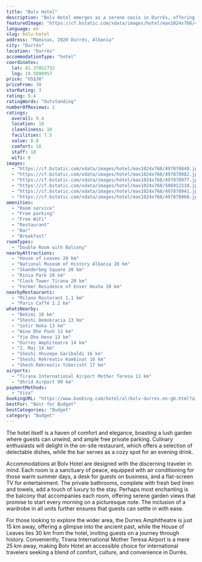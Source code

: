 ```yaml
---
title: "Bolv Hotel"
description: "Bolv Hotel emerges as a serene oasis in Durrës, offering a tranquil retreat just a stone's throw away from the bustling heart of the city."
featuredImage: "https://cf.bstatic.com/xdata/images/hotel/max1024x768/497878840.jpg?k=9f4b12097a9c192564d2e06edaca4e8895e30d8650825f6f3963b0735ef13537&o=&hp=1"
language: en
slug: bolv-hotel
address: "Maminas, 2020 Durrës, Albania"
city: "Durrës"
location: "Durrës"
accommodationType: "hotel"
coordinates:
  lat: 41.37052732
  lng: 19.5890957
price: "US$38"
priceFrom: 38
starRating: 3
rating: 9.4
ratingWords: "Outstanding"
numberOfReviews: 2
ratings:
  overall: 9.4
  location: 10
  cleanliness: 10
  facilities: 7.5
  value: 8.8
  comfort: 10
  staff: 10
  wifi: 0
images:
  - "https://cf.bstatic.com/xdata/images/hotel/max1024x768/497878840.jpg?k=9f4b12097a9c192564d2e06edaca4e8895e30d8650825f6f3963b0735ef13537&o=&hp=1"
  - "https://cf.bstatic.com/xdata/images/hotel/max1024x768/497878982.jpg?k=22556b84f4e0531938247b8f6afd5d76892831ca6106ca08668bfd17d46fa20b&o=&hp=1"
  - "https://cf.bstatic.com/xdata/images/hotel/max1024x768/497878977.jpg?k=a9c7597ea7a137309a490956a6ceccd8c9a60f5f2127cb14d9c1890bcc6fcefb&o=&hp=1"
  - "https://cf.bstatic.com/xdata/images/hotel/max1024x768/506012310.jpg?k=ddc976e78c698a829f3323e46bd6c2d4578362cf2d00cc2a49375b76999bc7ba&o=&hp=1"
  - "https://cf.bstatic.com/xdata/images/hotel/max1024x768/497878941.jpg?k=d504ceb2000854391e0154e7e4787096d55f1d5c5db4f49e1558773fd5d1f2a3&o=&hp=1"
  - "https://cf.bstatic.com/xdata/images/hotel/max1024x768/497878960.jpg?k=a2fe7d2b134739912a95d1429f8b00f00956d6ebd70982365ca0d69c568a458c&o=&hp=1"
amenities:
  - "Room service"
  - "Free parking"
  - "Free WiFi"
  - "Restaurant"
  - "Bar"
  - "Breakfast"
roomTypes:
  - "Double Room with Balcony"
nearbyAttractions:
  - "House of Leaves 20 km"
  - "National Museum of History Albania 20 km"
  - "Skanderbeg Square 20 km"
  - "Rinia Park 20 km"
  - "Clock Tower Tirana 20 km"
  - "Former Residence of Enver Hoxha 20 km"
nearbyRestaurants:
  - "Milano Restorant 1.1 km"
  - "Paris Caffé 1.2 km"
whatsNearby:
  - "Bekimi 10 km"
  - "Sheshi Demokracia 13 km"
  - "Sotir Noka 13 km"
  - "Wine Dhe Pooh 13 km"
  - "Yje Dhe Hena 13 km"
  - "Durres Amphiteatre 14 km"
  - "1. Maj 14 km"
  - "Sheshi Xhuzepe Garibaldi 16 km"
  - "Sheshi Rekreativ Kombinat 16 km"
  - "Shesh Rekreativ Yzberisht 17 km"
airports:
  - "Tirana International Airport Mother Teresa 11 km"
  - "Ohrid Airport 99 km"
paymentMethods:
  - "Visa"
bookingURL: "https://www.booking.com/hotel/al/bolv-durres.en-gb.html?aid=8035640"
bestFor: "Best for Budget"
bestCategories: "Budget"
category: "Budget"
---
```


The hotel itself is a haven of comfort and elegance, boasting a lush garden where guests can unwind, and ample free private parking. Culinary enthusiasts will delight in the on-site restaurant, which offers a selection of delectable dishes, while the bar serves as a cozy spot for an evening drink.

Accommodations at Bolv Hotel are designed with the discerning traveler in mind. Each room is a sanctuary of peace, equipped with air conditioning for those warm summer days, a desk for guests on business, and a flat-screen TV for entertainment. The private bathrooms, complete with fresh bed linen and towels, add a touch of luxury to the stay. Perhaps most enchanting is the balcony that accompanies each room, offering serene garden views that promise to start every morning on a picturesque note. The inclusion of a wardrobe in all units further ensures that guests can settle in with ease.

For those looking to explore the wider area, the Durres Amphitheatre is just 15 km away, offering a glimpse into the ancient past, while the House of Leaves lies 30 km from the hotel, inviting guests on a journey through history. Conveniently, Tirana International Mother Teresa Airport is a mere 25 km away, making Bolv Hotel an accessible choice for international travelers seeking a blend of comfort, culture, and convenience in Durrës.